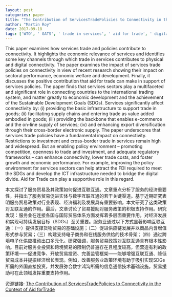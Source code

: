 ```yaml
---
layout: post
categories: paper
title: "The Contribution of ServicesTradePolicies to Connectivity in the Context of Aid forTrade"
author: "Martin Roy"
date: 2017-09-18
tags: ['WTO', ' GATS', ' trade in services', ' aid for trade', ' digital trade']
---
```


This paper examines how services trade and policies contribute to connectivity. It highlights the economic relevance of services and identifies some key channels through which trade in services contributes to physical and digital connectivity. The paper examines the impact of services trade policies on connectivity in view of recent research showing their impact on sectoral performance, economic welfare and development. Finally, it discusses the positive contribution that aid for trade can make in support of services policies. The paper finds that services sectors play a multifaceted and significant role in connecting countries to the international trading system, and matter greatly to economic development and the achievement of the Sustainable Development Goals (SDGs). Services significantly affect connectivity by: (i) providing the basic infrastructure to support trade in goods; (ii) facilitating supply chains and entering trade as value added embodied in goods; (iii) providing the backbone that enables e-commerce and the on-line supply of services; (iv) and enhancing export diversification through their cross-border electronic supply. The paper underscores that services trade policies have a fundamental impact on connectivity. Restrictions to investment and cross-border trade in services remain high and widespread. But an enabling policy environment – promoting competition, openness to trade and investment, and adequate regulatory frameworks – can enhance connectivity, lower trade costs, and foster growth and economic performance. For example, improving the policy environment for services sectors can help attract the FDI required to meet the SDGs and develop the ICT infrastructure needed to bridge the digital divide. Aid for Trade can play a supportive role in this regard.

本文探讨了服务贸易及其政策如何促进互联互通。文章重点分析了服务的经济重要性，并指出了服务贸易促进实体与数字互联互通的若干关键渠道。基于近期研究表明服务贸易政策对行业表现、经济福利及发展具有重要影响，本文研究了这类政策对互联互通的作用。最后，文章讨论了贸易援助对服务政策的积极支持作用。研究发现：服务业在连接各国与国际贸易体系方面发挥着多层面重要作用，对经济发展和实现可持续发展目标（SDGs）至关重要。服务业通过以下方式显著影响互联互通：（一）提供支撑货物贸易的基础设施；（二）促进供应链发展并以商品内含增值形式参与贸易；（三）构建支持电子商务和在线服务供给的技术骨架；（四）通过跨境电子化供应推动出口多元化。研究强调，服务贸易政策对互联互通具有根本性影响。目前对服务业投资和跨境贸易的限制仍普遍存在且程度较高，但营造有利的政策环境——促进竞争、开放贸易投资、完善监管框架——能够增强互联互通、降低贸易成本并提振经济增长表现。例如，改善服务业政策环境有助于吸引实现SDGs所需的外国直接投资，并发展弥合数字鸿沟所需的信息通信技术基础设施。贸易援助可在此领域发挥重要支持作用。

资源链接: [The Contribution of ServicesTradePolicies to Connectivity in the Context of Aid forTrade](https://papers.ssrn.com/sol3/papers.cfm?abstract_id=3036946)
